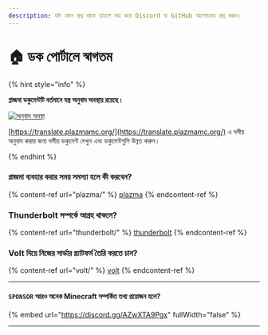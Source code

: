 ```yaml
---
description: যদি কোন প্রশ্ন থাকে তাহলে দয়া করে Discord বা GitHub আলোচনায় প্রশ্ন করুন।
---
```


# 🏠 ডক পোর্টালে স্বাগতম

{% hint style="info" %}

**প্লাজমা ডকুমেন্টটি বর্তমানে যন্ত্র অনুবাদ অবস্থায় রয়েছে।**

[![অনুবাদ অবস্থা](https://badge.plazmamc.org/internal/crowdin)](https://translate.plazmamc.org/)

[https://translate.plazmamc.org/](https://translate.plazmamc.org/) এ দলীয় অনুবাদ করার জন্য দলীয় ডকুমেন্ট দেখুন এবং ডকুমেন্টগুলি উন্নত করুন।

{% endhint %}

### প্লাজমা ব্যবহার করার সময় সমস্যা হলে কী করবেন?

{% content-ref url="plazma/" %}
[plazma](plazma/)
{% endcontent-ref %}

### Thunderbolt সম্পর্কে আগ্রহ থাকলে?

{% content-ref url="thunderbolt/" %}
[thunderbolt](thunderbolt/)
{% endcontent-ref %}

### Volt দিয়ে নিজের সার্ভার প্ল্যাটফর্ম তৈরি করতে চান?

{% content-ref url="volt/" %}
[volt](volt/)
{% endcontent-ref %}

***

#### `SPONSOR` আরও অনেক Minecraft সম্পর্কিত তথ্য প্রয়োজন হলে? <a href="#etc-1" id="etc-1"></a>

{% embed url="https://discord.gg/AZwXTA9Pgx" fullWidth="false" %}

***
